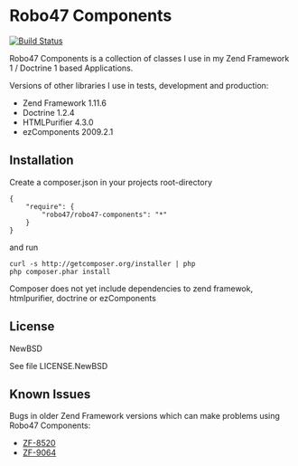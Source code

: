 Robo47 Components
=================

[![Build Status](https://secure.travis-ci.org/robo47/Robo47-Components.png)](robo47/Robo47-Components)

Robo47 Components is a collection of classes I use in my Zend Framework 1 / 
Doctrine 1 based Applications.

Versions of other libraries I use in tests, development and production:

 * Zend Framework 1.11.6
 * Doctrine 1.2.4
 * HTMLPurifier 4.3.0
 * ezComponents 2009.2.1

Installation
------------

Create a composer.json in your projects root-directory

    {
        "require": {
            "robo47/robo47-components": "*"
        }
    }

and run

    curl -s http://getcomposer.org/installer | php
    php composer.phar install

Composer does not yet include dependencies to zend framewok, htmlpurifier, 
doctrine or ezComponents

License
-------

NewBSD

See file LICENSE.NewBSD

Known Issues
------------

Bugs in older Zend Framework versions which can make problems using 
Robo47 Components:

 * [ZF-8520](http://framework.zend.com/issues/browse/ZF-8520)
 * [ZF-9064](http://framework.zend.com/issues/browse/ZF-9064)

